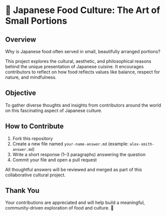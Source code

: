 # 🍱 Japanese Food Culture: The Art of Small Portions

## Overview
Why is Japanese food often served in small, beautifully arranged portions?

This project explores the cultural, aesthetic, and philosophical reasons behind the unique presentation of Japanese cuisine. It encourages contributors to reflect on how food reflects values like balance, respect for nature, and mindfulness.

## Objective
To gather diverse thoughts and insights from contributors around the world on this fascinating aspect of Japanese culture.

## How to Contribute
1. Fork this repository
2. Create a new file named `your-name-answer.md` (example: `alex-smith-answer.md`)
3. Write a short response (1–3 paragraphs) answering the question
4. Commit your file and open a pull request

All thoughtful answers will be reviewed and merged as part of this collaborative cultural project.

## Thank You
Your contributions are appreciated and will help build a meaningful, community-driven exploration of food and culture. 🙏
